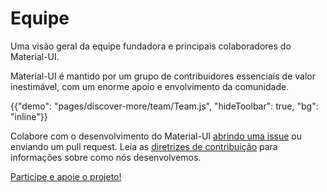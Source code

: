# Equipe

<p class="description">Uma visão geral da equipe fundadora e principais colaboradores do Material-UI.</p>

Material-UI é mantido por um grupo de contribuidores essenciais de valor inestimável, com um enorme apoio e envolvimento da comunidade.

{{"demo": "pages/discover-more/team/Team.js", "hideToolbar": true, "bg": "inline"}}

Colabore com o desenvolvimento do Material-UI [abrindo uma issue](https://github.com/mui-org/material-ui/issues/new) ou enviando um pull request. Leia as [diretrizes de contribuição](https://github.com/mui-org/material-ui/blob/HEAD/CONTRIBUTING.md) para informações sobre como nós desenvolvemos.

[Participe e apoie o projeto!](/getting-started/faq/#material-ui-is-awesome-how-can-i-support-the-project)

